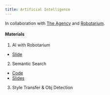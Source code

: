 ```yaml
---
title: Artificial Intelligence
---
```


In collaboration with [The Agency](https://gtagency.github.io/) and [Robotarium](http://www.robotics.gatech.edu/robotarium).

#### Materials
1. AI with Robotarium
  * [Slide](https://docs.google.com/presentation/d/1Q3HmWNytIb6bEOCkIkuHsm1I2YZX9kYh9DqIPuhxr7Q/edit?usp=sharing)
2. Semantic Search
  * [Code](https://colab.research.google.com/drive/1s4l6hQUUHpLTYLfmaliqqZipbCCQizEN )
  * [Slides](https://docs.google.com/presentation/d/1CPGRQOXTcbThRBSN0gdTzl3UWDWLFTFpr4blSbOxZHk)
3. Style Transfer & Obj Detection